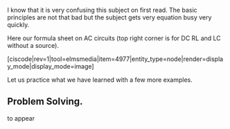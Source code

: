 I know that it is very confusing this subject on first read. The basic principles are not that bad but the subject gets very equation busy very quickly. 

Here our formula sheet on AC circuits (top right corner is for DC RL and LC without a source). 

[ciscode|rev=1|tool=elmsmedia|item=4977|entity_type=node|render=display_mode|display_mode=image]

Let us practice what we have learned with a few more examples. 

## Problem Solving. 

to appear